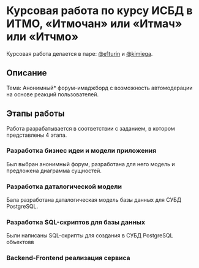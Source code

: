 
# Курсовая работа по курсу ИСБД в ИТМО, «Итмочан» или «Итмач» или «Итчмо»

Курсовая работа делается в паре: [@e1turin](https://github.com/e1turin) и
[@kimiega](https://github.com/kimiega).

## Описание

Тема: Анонимный\*  форум-имаджборд с возможность автомодерации на основе
реакций пользователей.

## Этапы работы

Работа разрабатывается в соответствии с заданием, в котором представлены 4
этапа.

### Разработка бизнес идеи и модели приложения

Был выбран анонимный форум, разработана для него модель и предложена диаграмма
сущностей.

### Разработка даталогической модели

Бала разработана даталогическая модель базы данных для СУБД PostgreSQL.

### Разработка SQL-скриптов для базы данных

Были написаны SQL-скрипты для создания в СУБД PostgreSQL объектовв

### Backend-Frontend реализация сервиса

